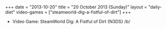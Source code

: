 +++
date = "2013-10-20"
title = "20 October 2013 (Sunday)"
layout = "daily-diet"
video-games = ["steamworld-dig-a-fistful-of-dirt"]
+++


* Video Game: SteamWorld Dig: A Fistful of Dirt {N3DS} /b/
